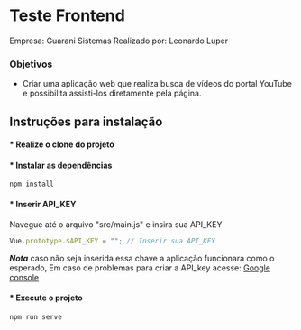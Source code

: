 # Teste Frontend #

Empresa: Guarani Sistemas
Realizado por: Leonardo Luper

### Objetivos  ###

* Criar uma aplicação web que realiza busca de vídeos do portal YouTube
  e possibilita assisti-los diretamente pela página.


## Instruções para instalação

#### * Realize o clone do projeto 

#### * Instalar as dependências

```npm
npm install
```

#### * Inserir API_KEY

Navegue até o arquivo "src/main.js" e insira sua API_KEY
```js
Vue.prototype.$API_KEY = ""; // Inserir sua API_KEY
```

***Nota*** caso não seja inserida essa chave a aplicação funcionara como o esperado, 
Em caso de problemas para criar a API_key acesse: [Google console](https://console.developers.google.com/apis/)

#### * Execute o projeto 
```npm
npm run serve
```
